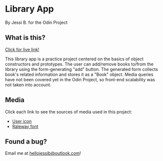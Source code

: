 # Library App
By Jessi B. for the Odin Project

## What is this?
[Click for live link!](https://baumjessi.github.io/library)

This library app is a practice project centered on the basics of object constructors and prototypes. 
The user can add/remove books to/from the library using the form-generating "add" button. The
generated form collects book's related information and stores it as a "Book" object. Media queries 
have not been covered yet in the Odin Project, so front-end scalability was not taken into account.

## Media
Click each link to see the sources of media used in this project:
- [User icon](https://www.flaticon.com/free-icon/woman_7831760?term=girl+hat&page=1&position=10&origin=search&related_id=7831760)
- [Raleway font](https://www.fontsquirrel.com/fonts/raleway)

## Found a bug?
Email me at hellojessib@outlook.com!
